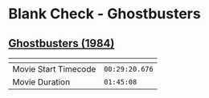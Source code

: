 Blank Check - Ghostbusters
===============
[Ghostbusters (1984)](https://www.patreon.com/posts/ghostbusters-60572646)
---------------
| <!-- -->             | <!-- -->       |
|----------------------|----------------|
| Movie Start Timecode | `00:29:20.676` |
| Movie Duration       | `01:45:08`     |

